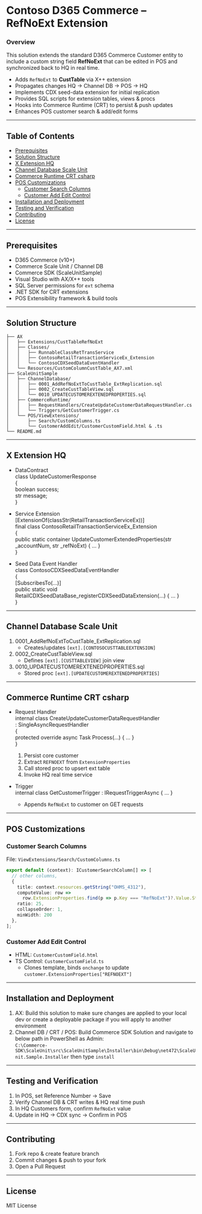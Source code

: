 # Contoso D365 Commerce – RefNoExt Extension

### Overview
This solution extends the standard D365 Commerce Customer entity to include a custom string field **RefNoExt** that can be edited in POS and synchronized back to HQ in real time.

- Adds `RefNoExt` to **CustTable** via X++ extension  
- Propagates changes HQ → Channel DB → POS → HQ  
- Implements CDX seed-data extension for initial replication  
- Provides SQL scripts for extension tables, views & procs  
- Hooks into Commerce Runtime (CRT) to persist & push updates  
- Enhances POS customer search & add/edit forms  

---

## Table of Contents
- [Prerequisites](#prerequisites)
- [Solution Structure](#solution-structure)
- [X Extension HQ](#x-extension-hq)
- [Channel Database Scale Unit](#channel-database-scale-unit)
- [Commerce Runtime CRT csharp](#commerce-runtime-crt-csharp)
- [POS Customizations](#pos-customizations)
    - [Customer Search Columns](#customer-search-columns)
    - [Customer Add Edit Control](#customer-add-edit-control)
- [Installation and Deployment](#installation-and-deployment)
- [Testing and Verification](#testing-and-verification)
- [Contributing](#contributing)
- [License](#license)

---

## Prerequisites
- D365 Commerce (v10+)  
- Commerce Scale Unit / Channel DB  
- Commerce SDK (ScaleUnitSample)  
- Visual Studio with AX/X++ tools  
- SQL Server permissions for `ext` schema  
- .NET SDK for CRT extensions  
- POS Extensibility framework & build tools  

---

## Solution Structure
```
├── AX
│   ├── Extensions/CustTableRefNoExt
│   ├── Classes/
│   │   ├── RunnableClassRetTransService
│   │   ├── ContosoRetailTransactionServiceEx_Extension
│   │   └── ContosoCDXSeedDataEventHandler
│   └── Resources/CustomColumnCustTable_AX7.xml
├── ScaleUnitSample
│   ├── ChannelDatabase/
│   │   ├── 0001_AddRefNoExtToCustTable_ExtReplication.sql
│   │   ├── 0002_CreateCustTableView.sql
│   │   └── 0010_UPDATECUSTOMEREXTENEDPROPERTIES.sql
│   ├── CommerceRuntime/
│   │   ├── RequestHandlers/CreateUpdateCustomerDataRequestHandler.cs
│   │   └── Triggers/GetCustomerTrigger.cs
│   └── POS/ViewExtensions/
│       ├── Search/CustomColumns.ts
│       └── CustomerAddEdit/CustomerCustomField.html & .ts
└── README.md
```

---

## X Extension HQ
- DataContract  
    class UpdateCustomerResponse  
    {  
        boolean success;  
        str message;  
    }  

- Service Extension  
    [ExtensionOf(classStr(RetailTransactionServiceEx))]  
    final class ContosoRetailTransactionServiceEx_Extension  
    {  
        public static container UpdateCustomerExtendedProperties(str _accountNum, str _refNoExt) { … }  
    }  

- Seed Data Event Handler  
    class ContosoCDXSeedDataEventHandler  
    {  
        [SubscribesTo(...)]  
        public static void RetailCDXSeedDataBase_registerCDXSeedDataExtension(...) { … }  
    }  

---

## Channel Database Scale Unit
1. 0001_AddRefNoExtToCustTable_ExtReplication.sql  
   - Creates/updates `[ext].[CONTOSOCUSTTABLEEXTENSION]`  
2. 0002_CreateCustTableView.sql  
   - Defines `[ext].[CUSTTABLEVIEW]` join view  
3. 0010_UPDATECUSTOMEREXTENEDPROPERTIES.sql  
   - Stored proc `[ext].[UPDATECUSTOMEREXTENEDPROPERTIES]`

---

## Commerce Runtime CRT csharp
- Request Handler  
    internal class CreateUpdateCustomerDataRequestHandler  
        : SingleAsyncRequestHandler<CreateOrUpdateCustomerDataRequest>  
    {  
        protected override async Task<Response> Process(...) { … }  
    }  

    1. Persist core customer  
    2. Extract `REFNOEXT` from `ExtensionProperties`  
    3. Call stored proc to upsert ext table  
    4. Invoke HQ real time service  

- Trigger  
    internal class GetCustomerTrigger : IRequestTriggerAsync { … }  
    - Appends `RefNoExt` to customer on GET requests

---

## POS Customizations

### Customer Search Columns
File: `ViewExtensions/Search/CustomColumns.ts`  
```ts
export default (context): ICustomerSearchColumn[] => [
  // other columns,  
  {  
    title: context.resources.getString("OHMS_4312"),  
    computeValue: row =>  
      row.ExtensionProperties.find(p => p.Key === "RefNoExt")?.Value.StringValue ?? "",  
    ratio: 25,  
    collapseOrder: 1,  
    minWidth: 200  
  },  
];
```

### Customer Add Edit Control
- HTML: `CustomerCustomField.html`  
- TS Control: `CustomerCustomField.ts`  
    - Clones template, binds `onchange` to update `customer.ExtensionProperties["REFNOEXT"]`

---

## Installation and Deployment
1. AX: Build this solution to make sure changes are applied to your local dev or create a deployable package if you will apply to another environment    
2. Channel DB / CRT / POS: Build Commerce SDK Solution and navigate to below path in PowerShell as Admin:  
`C:\Commerce-SDK\ScaleUnit\src\ScaleUnitSample\Installer\bin\Debug\net472\ScaleUnit.Sample.Installer` then type `install`

---

## Testing and Verification
1. In POS, set Reference Number → Save  
2. Verify Channel DB & CRT writes & HQ real time push  
3. In HQ Customers form, confirm `RefNoExt` value  
4. Update in HQ → CDX sync → Confirm in POS

---

## Contributing
1. Fork repo & create feature branch  
2. Commit changes & push to your fork  
3. Open a Pull Request

---

## License
MIT License